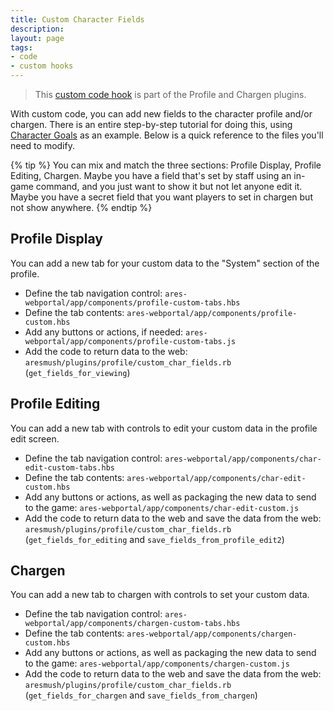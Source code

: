 ```yaml
---
title: Custom Character Fields
description: 
layout: page
tags:
- code
- custom hooks
---
```


> This [custom code hook](/tutorials/code/custom-hooks.html) is part of the Profile and Chargen plugins.

With custom code, you can add new fields to the character profile and/or chargen.  There is an entire step-by-step tutorial for doing this, using [Character Goals](/tutorials/code/add-web) as an example.  Below is a quick reference to the files you'll need to modify.

{% tip %}
You can mix and match the three sections: Profile Display, Profile Editing, Chargen.  Maybe you have a field that's set by staff using an in-game command, and you just want to show it but not let anyone edit it.  Maybe you have a secret field that you want players to set in chargen but not show anywhere.
{% endtip %}

## Profile Display

You can add a new tab for your custom data to the "System" section of the profile.

* Define the tab navigation control: `ares-webportal/app/components/profile-custom-tabs.hbs`
* Define the tab contents: `ares-webportal/app/components/profile-custom.hbs`
* Add any buttons or actions, if needed: `ares-webportal/app/components/profile-custom-tabs.js`
* Add the code to return data to the web: `aresmush/plugins/profile/custom_char_fields.rb` (`get_fields_for_viewing`)

## Profile Editing

You can add a new tab with controls to edit your custom data in the profile edit screen.

* Define the tab navigation control: `ares-webportal/app/components/char-edit-custom-tabs.hbs`
* Define the tab contents: `ares-webportal/app/components/char-edit-custom.hbs`
* Add any buttons or actions, as well as packaging the new data to send to the game: `ares-webportal/app/components/char-edit-custom.js`
* Add the code to return data to the web and save the data from the web: `aresmush/plugins/profile/custom_char_fields.rb` (`get_fields_for_editing` and `save_fields_from_profile_edit2`)

## Chargen

You can add a new tab to chargen with controls to set your custom data.

* Define the tab navigation control: `ares-webportal/app/components/chargen-custom-tabs.hbs`
* Define the tab contents: `ares-webportal/app/components/chargen-custom.hbs`
* Add any buttons or actions, as well as packaging the new data to send to the game: `ares-webportal/app/components/chargen-custom.js`
* Add the code to return data to the web and save the data from the web: `aresmush/plugins/profile/custom_char_fields.rb` (`get_fields_for_chargen` and `save_fields_from_chargen`)
